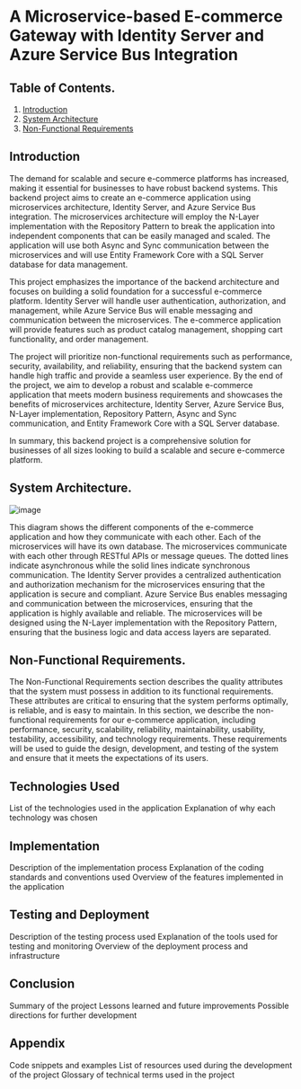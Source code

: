 # A Microservice-based E-commerce Gateway with Identity Server and Azure Service Bus Integration

## Table of Contents.
1. [Introduction](#introduction)
2. [System Architecture](#system-architecture)
3. [Non-Functional Requirements](#non-functional-requirements)

## Introduction

The demand for scalable and secure e-commerce platforms has increased, making it essential for businesses to have robust backend systems. This backend project aims to create an e-commerce application using microservices architecture, Identity Server, and Azure Service Bus integration. The microservices architecture will employ the N-Layer implementation with the Repository Pattern to break the application into independent components that can be easily managed and scaled. The application will use both Async and Sync communication between the microservices and will use Entity Framework Core with a SQL Server database for data management.

This project emphasizes the importance of the backend architecture and focuses on building a solid foundation for a successful e-commerce platform. Identity Server will handle user authentication, authorization, and management, while Azure Service Bus will enable messaging and communication between the microservices. The e-commerce application will provide features such as product catalog management, shopping cart functionality, and order management.

The project will prioritize non-functional requirements such as performance, security, availability, and reliability, ensuring that the backend system can handle high traffic and provide a seamless user experience. By the end of the project, we aim to develop a robust and scalable e-commerce application that meets modern business requirements and showcases the benefits of microservices architecture, Identity Server, Azure Service Bus, N-Layer implementation, Repository Pattern, Async and Sync communication, and Entity Framework Core with a SQL Server database.

In summary, this backend project is a comprehensive solution for businesses of all sizes looking to build a scalable and secure e-commerce platform.

## System Architecture.

![image](https://user-images.githubusercontent.com/68539411/223565684-642f3c07-fdc7-4881-b000-70360f859577.png)

This diagram shows the different components of the e-commerce application and how they communicate with each other. Each of the microservices will have its own database. The microservices communicate with each other through RESTful APIs or message queues. The dotted lines indicate asynchronous while the solid lines indicate synchronous communication. The Identity Server provides a centralized authentication and authorization mechanism for the microservices ensuring that the application is secure and compliant. Azure Service Bus enables messaging and communication between the microservices, ensuring that the application is highly available and reliable.
The microservices will be designed using the N-Layer implementation with the Repository Pattern, ensuring that the business logic and data access layers are separated.

## Non-Functional Requirements.
The Non-Functional Requirements section describes the quality attributes that the system must possess in addition to its functional requirements. These attributes are critical to ensuring that the system performs optimally, is reliable, and is easy to maintain. In this section, we describe the non-functional requirements for our e-commerce application, including performance, security, scalability, reliability, maintainability, usability, testability, accessibility, and technology requirements. These requirements will be used to guide the design, development, and testing of the system and ensure that it meets the expectations of its users.

## Technologies Used
List of the technologies used in the application
Explanation of why each technology was chosen
## Implementation
Description of the implementation process
Explanation of the coding standards and conventions used
Overview of the features implemented in the application
## Testing and Deployment
Description of the testing process used
Explanation of the tools used for testing and monitoring
Overview of the deployment process and infrastructure
## Conclusion
Summary of the project
Lessons learned and future improvements
Possible directions for further development
## Appendix
Code snippets and examples
List of resources used during the development of the project
Glossary of technical terms used in the project
